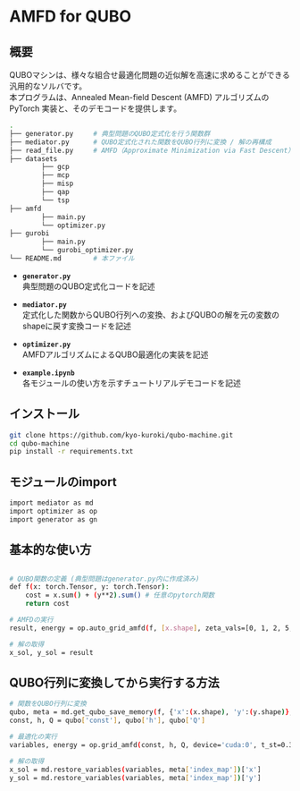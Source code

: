 # AMFD for QUBO

## 概要

QUBOマシンは、様々な組合せ最適化問題の近似解を高速に求めることができる汎用的なソルバです。  
本プログラムは、Annealed Mean-field Descent (AMFD) アルゴリズムの PyTorch 実装と、そのデモコードを提供します。

```bash
.
├── generator.py     # 典型問題のQUBO定式化を行う関数群
├── mediator.py      # QUBO定式化された関数をQUBO行列に変換 / 解の再構成
├── read_file.py     # AMFD（Approximate Minimization via Fast Descent）最適化アルゴリズム
├── datasets
        ├── gcp
        ├── mcp
        ├── misp
        ├── qap
        └── tsp
├── amfd 
        ├── main.py
        └── optimizer.py
├── gurobi
        ├── main.py
        └── gurobi_optimizer.py
└── README.md        # 本ファイル
```

- **`generator.py`**  
  典型問題のQUBO定式化コードを記述

- **`mediator.py`**  
  定式化した関数からQUBO行列への変換、およびQUBOの解を元の変数のshapeに戻す変換コードを記述

- **`optimizer.py`**  
  AMFDアルゴリズムによるQUBO最適化の実装を記述

- **`example.ipynb`**  
  各モジュールの使い方を示すチュートリアルデモコードを記述

## インストール

```bash
git clone https://github.com/kyo-kuroki/qubo-machine.git
cd qubo-machine
pip install -r requirements.txt
```

## モジュールのimport
```bash
import mediator as md
import optimizer as op
import generator as gn
```

## 基本的な使い方

```bash

# QUBO関数の定義 (典型問題はgenerator.py内に作成済み)
def f(x: torch.Tensor, y: torch.Tensor):
    cost = x.sum() + (y**2).sum() # 任意のpytorch関数
    return cost

# AMFDの実行
result, energy = op.auto_grid_amfd(f, [x.shape], zeta_vals=[0, 1, 2, 5, 10, 20, 50], eta_vals=[0.002, 0.005, 0.01, 0.02, 0.05, 0.1, 0.2], t_st=0.35, t_en=0.001, num_rep=4, Nstep=None, device='cuda:0')

# 解の取得
x_sol, y_sol = result
```

## QUBO行列に変換してから実行する方法

```bash
# 関数をQUBO行列に変換
qubo, meta = md.get_qubo_save_memory(f, {'x':(x.shape), 'y':(y.shape)}, device='cuda:0')
const, h, Q = qubo['const'], qubo['h'], qubo['Q']

# 最適化の実行
variables, energy = op.grid_amfd(const, h, Q, device='cuda:0', t_st=0.35, t_en=0.001, eta=[0.002, 0.005, 0.01, 0.02, 0.05, 0.1, 0.2], zeta=[0, 1, 2, 5, 10, 20, 50], Nstep=h.shape[0], rep_num=4)

# 解の取得
x_sol = md.restore_variables(variables, meta['index_map'])['x']
y_sol = md.restore_variables(variables, meta['index_map'])['y']
```
